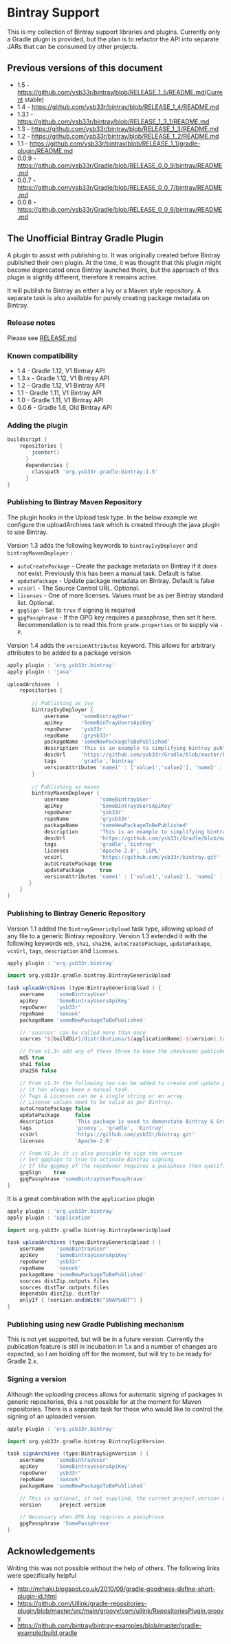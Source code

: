 Bintray Support
===============

This is my collection of Bintray support libraries and plugins. Currently only a Gradle plugin is provided,
but the plan is to refactor the API into separate JARs that can be consumed by other projects.

## Previous versions of this document
+ 1.5   - https://github.com/ysb33r/bintray/blob/RELEASE_1_5/README.md(Current stable)
+ 1.4   - https://github.com/ysb33r/bintray/blob/RELEASE_1_4/README.md 
+ 1.3.1 - https://github.com/ysb33r/bintray/blob/RELEASE_1_3_1/README.md
+ 1.3   - https://github.com/ysb33r/bintray/blob/RELEASE_1_3/README.md 
+ 1.2   - https://github.com/ysb33r/bintray/blob/RELEASE_1_2/README.md 
+ 1.1   - https://github.com/ysb33r/bintray/blob/RELEASE_1_1/gradle-plugin/README.md
+ 0.0.9 - https://github.com/ysb33r/Gradle/blob/RELEASE_0_0_9/bintray/README.md
+ 0.0.7 - https://github.com/ysb33r/Gradle/blob/RELEASE_0_0_7/bintray/README.md
+ 0.0.6 - https://github.com/ysb33r/Gradle/blob/RELEASE_0_0_6/bintray/README.md

The Unofficial Bintray Gradle Plugin
------------------------------------

A plugin to assist with publishing to. It was originally created before
Bintray published their own plugin. At the time, it was thought that this
plugin might become deprecated once Bintray launched theirs, but the
approach of this plugin is slightly different, therefore it remains active.

It will publish to Bintray as either a Ivy or a Maven style repository. A separate
task is also available for purely creating package metadata on Bintray.

### Release notes

Please see [RELEASE.md](https://github.com/ysb33r/bintray/blob/master/gradle-plugin/RELEASE.md)

### Known compatibility

+ 1.4 - Gradle 1.12, V1 Bintray API
+ 1.3.x - Gradle 1.12, V1 Bintray API
+ 1.2 - Gradle 1.12, V1 Bintray API
+ 1.1 - Gradle 1.11, V1 Bintray API
+ 1.0 - Gradle 1.11, V1 Bintray API
+ 0.0.6 - Gradle 1.6, Old Bintray API

### Adding the plugin

```groovy
buildscript {
    repositories {
        jcenter()
      }
      dependencies {
        classpath 'org.ysb33r.gradle:bintray:1.5'
      }
}
```

### Publishing to Bintray Maven Repository

The plugin hooks in the Upload task type. In the below example we
configure the uploadArchives task which is created through the java 
plugin to use Bintray.

Version 1.3 adds the following keywords to ```bintrayIvyDeployer``` and ```bintrayMavenDeployer``` :

* ```autoCreatePackage``` - Create the package metadata on Bintray if it does not exist. Previously this has been a
manual task.  Default is false.
* ```updatePackage``` - Update package metadata on Bintray. Default is false
* ```vcsUrl``` - The Source Control URL. Optional.
* ```licenses``` - One of more licenses. Values must be as per Bintray standard list. Optional.
* ```gpgSign``` - Set to ```true``` if signing is required
* ```gpgPassphrase``` - If the GPG key requires a passphrase, then set it here. Recommendation is to read this from
```grade.properties``` or to supply via ```-P```.

Version 1.4 adds the ```versionAttributes``` keyword. This allows for arbitrary attributes to be added to a package version

```groovy
apply plugin : 'org.ysb33r.bintray'
apply plugin : 'java'

uploadArchives  {
    repositories {
 
        // Publishing as ivy              
		bintrayIvyDeployer {
			username    'someBintrayUser'
            apiKey      'SomeBinTrayUsersApiKey'
         	repoOwner   'ysb33r'
         	repoName    'grysb33r'
         	packageName 'someNewPackageToBePublished'
            description 'This is an example to simplifying bintray publishing'
            descUrl     'https://github.com/ysb33r/Gradle/blob/master/bintray/README.md'
            tags        'gradle','bintray'
            versionAttributes 'name1' : ['value1','value2'], 'name2' : ['value3','value4']
        }
       
		// Publishing as maven
		bintrayMavenDeployer {
			username          'someBintrayUser'
            apiKey            'SomeBintrayUsersApiKey'
         	repoOwner         'ysb33r'
         	repoName          'grysb33r'
         	packageName       'someNewPackageToBePublished'
            description       'This is an example to simplifying bintray publishing'
            descUrl           'https://github.com/ysb33r/Gradle/blob/master/bintray/README.md'
            tags              'gradle','bintray'
            licenses          'Apache-2.0', 'LGPL'
            vcsUrl            'https://github.com/ysb33r/bintray.git'
            autoCreatePackage true
            updatePackage     true
            versionAttributes 'name1' : ['value1','value2'], 'name2' : ['value3','value4']
       }
    }
}

```

### Publishing to Bintray Generic Repository

Version 1.1 added the ```BintrayGenericUpload``` task type, allowing upload of any file to a generic Bintray repository.
Version 1.3 extended it with the following keywords ```md5```, ```sha1```, ```sha256```, ```autoCreatePackage```,
```updatePackage```, ```vcsUrl```, ```tags```, ```description``` and ```licenses```.

```groovy
apply plugin : 'org.ysb33r.bintray'

import org.ysb33r.gradle.bintray.BintrayGenericUpload

task uploadArchives (type:BintrayGenericUpload ) {
    username    'someBintrayUser'
    apiKey      'SomeBintrayUsersApiKey'
    repoOwner   'ysb33r'
    repoName    'nanook'
    packageName 'someNewPackageToBePublished'

    // 'sources' can be called more than once
    sources "${buildDir}/distributions/${applicationName}-${version}.tar"

    // From v1.3+ add any of these three to have the checksums published along with the artifacts
    md5 true
    sha1 false
    sha256 false

    // From v1.3+ the following two can be added to create and update package metadata. Prior to this
    // it has always been a manual task.
    // Tags & Licenses can be a single string or an array.
    // License values need to be valid as per Bintray.
    autoCreatePackage false
    updatePackage     false
    description       'This package is used to demonstate Bintray & Gradle interaction'
    tags              'groovy', 'gradle', 'bintray'
    vcsUrl            'https://github.com/ysb33r/bintray.git'
    licenses          'Apache-2.0'

    // From V1.3+ it is also possible to sign the version
    // Set gpgSign to true to activate Bintray signing
    // If the gpgKey of the repoOwner requires a passphase then specifiy gpgPassphrase
    gpgSign    true
    gpgPassphrase 'someBintrayUserPassphrase'
}
```

It is a great combination with the ```application``` plugin

```groovy
apply plugin : 'org.ysb33r.bintray'
apply plugin : 'application'

import org.ysb33r.gradle.bintray.BintrayGenericUpload

task uploadArchives (type:BintrayGenericUpload ) {
    username    'someBintrayUser'
    apiKey      'SomeBintrayUsersApiKey'
    repoOwner   'ysb33r'
    repoName    'nanook'
    packageName 'someNewPackageToBePublished'
    sources distZip.outputs.files
    sources distTar.outputs.files
    dependsOn distZip, distTar
    onlyIf { !version.endsWith("SNAPSHOT") }
}
```

### Publishing using new Gradle Publishing mechanism

This is not yet supported, but will be in a future version. Currently the publication feature is still in incubation in
1.x and a number of changes are expected, so I am holding off for the moment, but will try to be ready for Gradle 2.x.

### Signing a version

Although the uploading process allows for automatic signing of packages in generic repositories, this s not possible for
at the moment for Maven repositories. There is a separate task for those who would like to control
the signing of an uploaded version.

```groovy
apply plugin : 'org.ysb33r.bintray'

import org.ysb33r.gradle.bintray.BintraySignVersion

task signArchives (type:BintraySignVersion ) {
    username    'someBintrayUser'
    apiKey      'SomeBintrayUsersApiKey'
    repoOwner   'ysb33r'
    repoName    'nanook'
    packageName 'someNewPackageToBePublished'

    // This is optional, if not supplied, the current project.version will be used
    version      project.version

    // Necessary when GPG key requires a passphrase
    gpgPassphrase 'SomePassphrase'
}

```

Acknowledgements
----------------

Writing this was not possible without the help of others. The following links were specifically helpful

- http://mrhaki.blogspot.co.uk/2010/09/gradle-goodness-define-short-plugin-id.html
- https://github.com/Ullink/gradle-repositories-plugin/blob/master/src/main/groovy/com/ullink/RepositoriesPlugin.groovy
- https://github.com/bintray/bintray-examples/blob/master/gradle-example/build.gradle
